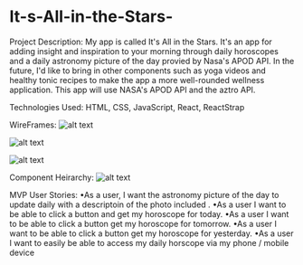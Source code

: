 # It-s-All-in-the-Stars-

Project Description: 
My app is called It's All in the Stars. It's an app for adding insight and inspiration to your morning through daily horoscopes and a daily astronomy picture of the day provied by Nasa's APOD API. In the future, I'd like to bring in other components such as yoga videos and healthy tonic recipes to make the app a more well-rounded wellness application. 
This app will use NASA's APOD API and the aztro API. 

Technologies Used: HTML, CSS, JavaScript, React, ReactStrap 

WireFrames: 
![alt text](https://i.imgur.com/SIPvkg3.png)

![alt text](https://i.imgur.com/X0R1JJh.png)

![alt text](https://i.imgur.com/V0VtBzB.png)



Component Heirarchy: 
![alt text](https://i.imgur.com/lJtd8CL.png)






MVP User Stories:
•As a user, I want the astronomy picture of the day to update daily with a descriptoin of the photo included . 
•As a user I want to be able to click a button and  get my horoscope for today. 
•As a user I want to be able to click a button get my horoscope for tomorrow. 
•As a user I want to be able to click a button get my horoscope for yesterday. 
•As a user I want to easily be able to access my daily horscope via my phone / mobile device 
